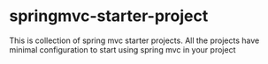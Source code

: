 springmvc-starter-project
=========================

This is collection of spring mvc starter projects. All the projects have minimal configuration to start using spring mvc in your project
